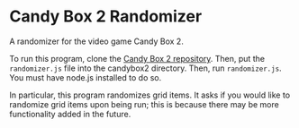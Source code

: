 # Candy Box 2 Randomizer
A randomizer for the video game Candy Box 2.

To run this program, clone the [Candy Box 2 repository](https://github.com/candybox2/candybox2.github.io). Then, put the `randomizer.js` file into the candybox2 directory. Then, run `randomizer.js`. You must have node.js installed to do so.

In particular, this program randomizes grid items. It asks if you would like to randomize grid items upon being run; this is because there may be more functionality added in the future.
